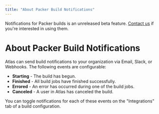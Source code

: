 ```yaml
---
title: "About Packer Build Notifications"
---
```


<div class="alert info">
    <span class="alert-text">
        Notifications for Packer builds is an unreleased beta feature. <a href="/help/support">Contact us</a> if you're interested in using them.
    </span>
</div>

# About Packer Build Notifications

Atlas can send build notifications to your organization via Email, Slack, or
Webhooks. The following events are configurable:

- **Starting** - The build has begun.
- **Finished** - All build jobs have finished successfully.
- **Errored** - An error has occurred during one of the build jobs.
- **Canceled** - A user in Atlas has canceled the build.

You can toggle notifications for each of these events on the "Integrations" tab
of a build configuration.
